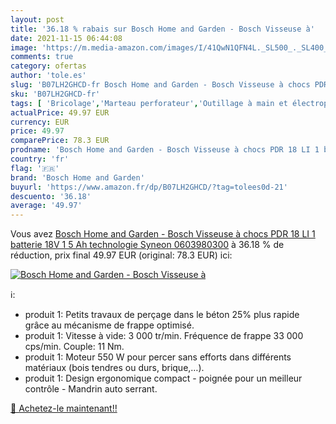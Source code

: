 ```yaml
---
layout: post
title: '36.18 % rabais sur Bosch Home and Garden - Bosch Visseuse à'
date: 2021-11-15 06:44:08
image: 'https://m.media-amazon.com/images/I/41QwN1QFN4L._SL500_._SL400_.jpg'
comments: true
category: ofertas
author: 'tole.es'
slug: 'B07LH2GHCD-fr Bosch Home and Garden - Bosch Visseuse à chocs PDR 18 LI 1...'
sku: 'B07LH2GHCD-fr'
tags: [ 'Bricolage','Marteau perforateur','Outillage à main et électroportatif','Outillage électroportatif','Perceuses','bosch home and garden', ]
actualPrice: 49.97 EUR
currency: EUR
price: 49.97
comparePrice: 78.3 EUR
prodname: 'Bosch Home and Garden - Bosch Visseuse à chocs PDR 18 LI 1 batterie 18V 1 5 Ah  technologie Syneon 0603980300'
country: 'fr'
flag: '🇫🇷'
brand: 'Bosch Home and Garden'
buyurl: 'https://www.amazon.fr/dp/B07LH2GHCD/?tag=tolees0d-21'
descuento: '36.18'
average: '49.97'
---
```


Vous avez [Bosch Home and Garden - Bosch Visseuse à chocs PDR 18 LI 1 batterie 18V 1 5 Ah  technologie Syneon 0603980300](https://www.amazon.fr/dp/B07LH2GHCD/?tag=tolees0d-21)  à  36.18 % de réduction, prix final  49.97 EUR (original: 78.3 EUR) ici:

[![Bosch Home and Garden - Bosch Visseuse à](https://m.media-amazon.com/images/I/41QwN1QFN4L._SL500_._SL400_.jpg)](https://www.amazon.fr/dp/B07LH2GHCD/?tag=tolees0d-21)

ℹ️:

- produit 1: Petits travaux de perçage dans le béton 25% plus rapide grâce au mécanisme de frappe optimisé.
- produit 1: Vitesse à vide: 3 000 tr/min. Fréquence de frappe 33 000 cps/min. Couple: 11 Nm.
- produit 1: Moteur 550 W pour percer sans efforts dans différents matériaux (bois tendres ou durs, brique,…).
- produit 1: Design ergonomique compact - poignée pour un meilleur contrôle - Mandrin auto serrant.

[🛒 Achetez-le maintenant!!](https://www.amazon.fr/dp/B07LH2GHCD/?tag=tolees0d-21)
